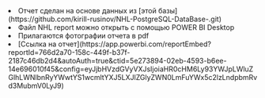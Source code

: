 <li> Отчет сделан на основе данных из [этой базы](https://github.com/kirill-rusinov/NHL-PostgreSQL-DataBase-.git)  
<li> Файл NHL report можно открыть с помощью POWER BI Desktop  
<li> Прилагаются фотографии отчета в pdf  
<li> [Ссылка на отчет](https://app.powerbi.com/reportEmbed?reportId=766d2a70-158c-449f-b37f-2187c46db2d4&autoAuth=true&ctid=5e273894-02eb-4593-b6ee-14e696010f45&config=eyJjbHVzdGVyVXJsIjoiaHR0cHM6Ly93YWJpLWluZGlhLWNlbnRyYWwtYS1wcmltYXJ5LXJlZGlyZWN0LmFuYWx5c2lzLndpbmRvd3MubmV0LyJ9)

